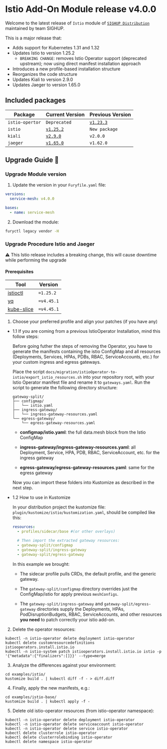 # Istio Add-On Module release v4.0.0

Welcome to the latest release of `Istio` module of [`SIGHUP Distribution`](https://github.com/sighupio/distribution) maintained by team SIGHUP.

This is a major release that:

- Adds support for Kubernetes 1.31 and 1.32
- Updates Istio to version 1.25.2
  - `BREAKING CHANGE`: removes Istio Operator support (deprecated upstream); now using direct manifest installation approach
- Introduces a new profile-based installation structure
- Reorganizes the code structure
- Updates Kiali to version 2.9.0
- Updates Jaeger to version 1.65.0

## Included packages

| Package         | Current Version                                                           | Previous Version |
| --------------  | ------------------------------------------------------------------------- | ---------------- |
| `istio-opertor` |     `Deprecated`        |  [`v1.23.3`](https://github.com/istio/istio/releases/tag/1.23.3)   |
| `istio`         | [`v1.25.2`](https://github.com/istio/istio/releases/tag/1.25.2)           | `New package`    |
| `kiali`         | [`v2.9.0`](https://github.com/kiali/kiali/releases/tag/v2.9.0)            | `v2.0.0`         |
| `jaeger`        | [`v1.65.0`](https://github.com/jaegertracing/jaeger/releases/tag/v1.65.0) | `v1.62.0`        |


## Upgrade Guide 🦮

### Upgrade Module version

1. Update the version in your `Furyfile.yaml` file:

```yaml
versions:
  service-mesh: v4.0.0

bases:
  - name: service-mesh
```

2. Download the module:

```bash
furyctl legacy vendor -H
```

### Upgrade Procedure Istio and Jaeger

⚠️ This Istio release includes a breaking change, this will cause downtime while performing the upgrade

#### Prerequisites

| Tool                                    | Version    |
| --------------------------------------- | ---------- |
| [istioctl][istioctl-repo]               | `=1.25.2`  |
| [yq][yq-repo]                           | `=v4.45.1` |
| [kube-slice][yq-repo]                           | `=v4.45.1` |

1. Choose your preferred profile and align your patches (if you have any)


  * 1.1 If you are coming from a previous IstioOperator Installation, mind this follow steps:

    Before going futher the steps of removing the Operator, you have to generate the manifests containing  the istio ConfigMap and all resources (Deployments, Services, HPAs, PDBs, RBAC, ServiceAccounts, etc.) for your custom ingress and egress gateways.

    

    Place the script `docs/migration/istioOperator-to-istio/export_istio_resources.sh` into your repository root, with your Istio Operator manifest file and rename it to `gateways.yaml`. Run the script to generate the following directory structure:

    ```
    gateway-split/
    ├── configmap/
    │   └── istio.yaml
    ├── ingress-gateway/
    │   └── ingress-gateway-resources.yaml
    └── egress-gateway/
        └── egress-gateway-resources.yaml
    ```
    * **configmap/istio.yaml**: the full data.mesh block from the Istio ConfigMap

    * **ingress-gateway/ingress-gateway-resources.yaml**: all Deployment, Service, HPA, PDB, RBAC, ServiceAccount, etc. for the ingress gateway

    * **egress-gateway/egress-gateway-resources.yaml**: same for the egress gateway

    Now you can import these folders into Kustomize as described in the next step.

  * 1.2 How to use in Kustomize

    In your distribution project the kustomize file: `plugin/kustomize/istio/kustomization.yaml`, should be compiled like this:

    ```yaml
    resources:
      - profiles/sidecar/base #(or other overlays)

      # Then import the extracted gateway resources:
      - gateway-split/configmap
      - gateway-split/ingress-gateway
      - gateway-split/egress-gateway
    ```
    In this example we brought:

    * The sidecar profile pulls CRDs, the default profile, and the generic gateway.

    * The `gateway-split/configmap` directory overrides just the ConfigMap/istio for apply previous `meshConfigs`.

    * The `gateway-split/ingress-gateway` and `gateway-split/egress-gateway` directories supply the Deployments, HPAs, PodDisruptionBudgets, RBAC, ServiceAccounts, and other resources **you need** to patch correctly your istio add-on.

2. Delete the operator resources:

```shell
kubectl -n istio-operator delete deployment istio-operator
kubectl delete customresourcedefinitions istiooperators.install.istio.io
kubectl -n istio-system patch istiooperators.install.istio.io istio -p '{"metadata":{"finalizers":[]}}' --type=merge
```
3. Analyze the differences against your environment:

```shell
cd examples/istio/
kustomize build . | kubectl diff -f - > diff.diff
```
4. Finally, apply the new manifests, e.g.:

```shell
cd examples/istio-base/
kustomize build . | kubectl apply -f -
```
5. Delete old istio-operator resources (from istio-operator namespace):

```shell
kubectl -n istio-operator delete deployment istio-operator
kubectl -n istio-operator delete serviceaccount istio-operator
kubectl -n istio-operator delete service istio-operator
kubectl delete clusterrole istio-operator
kubectl delete clusterrolebinding istio-operator
kubectl delete namespace istio-operator
```



<!-- links -->
[istioctl-repo]: https://istio.io/latest/docs/ops/diagnostic-tools/istioctl/#install-hahahugoshortcode971s2hbhb
[yq-repo]: https://github.com/mikefarah/yq